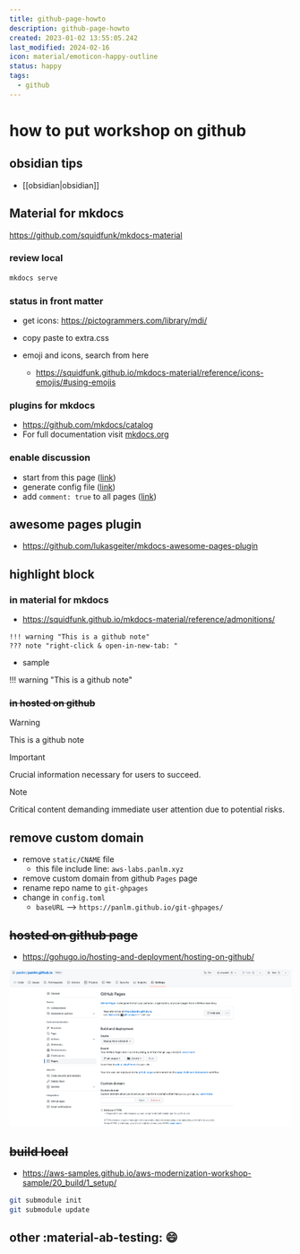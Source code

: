 ```yaml
---
title: github-page-howto
description: github-page-howto
created: 2023-01-02 13:55:05.242
last_modified: 2024-02-16
icon: material/emoticon-happy-outline
status: happy
tags:
  - github
---
```


# how to put workshop on github 

## obsidian tips
- [[obsidian|obsidian]]

## Material for mkdocs 
https://github.com/squidfunk/mkdocs-material

### review local
```sh
mkdocs serve
```

### status in front matter
- get icons: https://pictogrammers.com/library/mdi/
- copy paste to extra.css

- emoji and icons, search from here
    - https://squidfunk.github.io/mkdocs-material/reference/icons-emojis/#using-emojis

### plugins for mkdocs
- https://github.com/mkdocs/catalog
- For full documentation visit [mkdocs.org](https://www.mkdocs.org)

### enable discussion 
- start from this page ([link](https://squidfunk.github.io/mkdocs-material/setup/adding-a-comment-system/))
- generate config file ([link](https://giscus.app/))
- add `comment: true` to all pages ([link](https://squidfunk.github.io/mkdocs-material/plugins/meta/))

## awesome pages plugin
- https://github.com/lukasgeiter/mkdocs-awesome-pages-plugin

## highlight block
### in material for mkdocs
- https://squidfunk.github.io/mkdocs-material/reference/admonitions/
```
!!! warning "This is a github note"
??? note "right-click & open-in-new-tab: "
```
- sample

!!! warning "This is a github note"

### ~~in hosted on github~~

> [!WARNING] 
> This is a github note

> [!IMPORTANT]  
> Crucial information necessary for users to succeed.

> [!NOTE]  
> Critical content demanding immediate user attention due to potential risks.


## remove custom domain
- remove `static/CNAME` file
    - this file include line: `aws-labs.panlm.xyz`
- remove custom domain from github `Pages` page
- rename repo name to `git-ghpages`
- change in `config.toml`
    - `baseURL` --> `https://panlm.github.io/git-ghpages/`


## ~~hosted on github page~~
- https://gohugo.io/hosting-and-deployment/hosting-on-github/

![github-page-howto-1.png](../git-attachment/github-page-howto-1.png)

## ~~build local~~ 
- https://aws-samples.github.io/aws-modernization-workshop-sample/20_build/1_setup/

```sh
git submodule init
git submodule update
```

## other :material-ab-testing: :smile:
